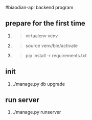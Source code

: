 #biaodian-api
backend program
## prepare for the first time
1. > virtualenv venv
2. > source venv/bin/activate
3. > pip install -r requirements.txt

## init
1. ./manage.py db upgrade

## run server
1. ./manage.py runserver






